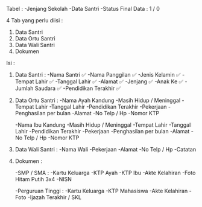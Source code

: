 Tabel :
-Jenjang Sekolah
-Data Santri
   -Status Final Data : 1 / 0

4 Tab yang perlu diisi :

   1. Data Santri
   2. Data Ortu Santri
   3. Data Wali Santri
   4. Dokumen
   
   Isi :

   1. Data Santri : 
      -Nama Santri ✅
      -Nama Panggilan ✅
      -Jenis Kelamin ✅
      -Tempat Lahir ✅
      -Tanggal Lahir ✅
      -Alamat ✅
      -Jenjang ✅
      -Anak Ke ✅
      -Jumlah Saudara ✅
      -Pendidikan Terakhir ✅

   2. Data Ortu Santri : 
      -Nama Ayah Kandung
      -Masih Hidup / Meninggal
      -Tempat Lahir
      -Tanggal Lahir
      -Pendidikan Terakhir
      -Pekerjaan
      -Penghasilan per bulan
      -Alamat
      -No Telp / Hp
      -Nomor KTP

      -Nama Ibu Kandung
      -Masih Hidup / Meninggal
      -Tempat Lahir
      -Tanggal Lahir
      -Pendidikan Terakhir
      -Pekerjaan
      -Penghasilan per bulan
      -Alamat
      -No Telp / Hp
      -Nomor KTP

   3. Data Wali Santri : 
      -Nama Wali
      -Pekerjaan
      -Alamat
      -No Telp / Hp
      -Catatan

   4. Dokumen : 

      -SMP / SMA :
          -Kartu Keluarga
          -KTP Ayah
          -KTP Ibu
          -Akte Kelahiran
          -Foto Hitam Putih 3x4
          -NISN

      -Perguruan Tinggi :
          -Kartu Keluarga
          -KTP Mahasiswa
          -Akte Kelahiran
          -Foto
          -Ijazah Terakhir / SKL


